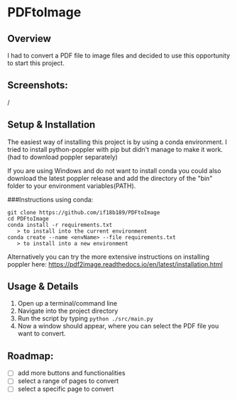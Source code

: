 # PDFtoImage

## Overview
I had to convert a PDF file to image files and decided to use this opportunity to start this project.

## Screenshots:

/

## Setup & Installation

The easiest way of installing this project is by using a conda environment.
I tried to install python-poppler with pip but didn't manage to make it work.(had to download poppler separately)

If you are using Windows and do not want to install conda you could also download the latest poppler release and add the directory of the "bin" folder to your environment variables(PATH).

###Instructions using conda:

```
git clone https://github.com/if18b189/PDFtoImage
cd PDFtoImage
conda install -r requirements.txt
   > to install into the current environment
conda create --name <envName> --file requirements.txt 
   > to install into a new environment
```

Alternatively you can try the more extensive instructions on installing poppler here:
https://pdf2image.readthedocs.io/en/latest/installation.html

## Usage & Details

1. Open up a terminal/command line 
2. Navigate into the project directory
3. Run the script by typing `python ./src/main.py`
4. Now a window should appear, where you can select the PDF file you want to convert.

## Roadmap:
- [ ] add more buttons and functionalities
- [ ] select a range of pages to convert
- [ ] select a specific page to convert
